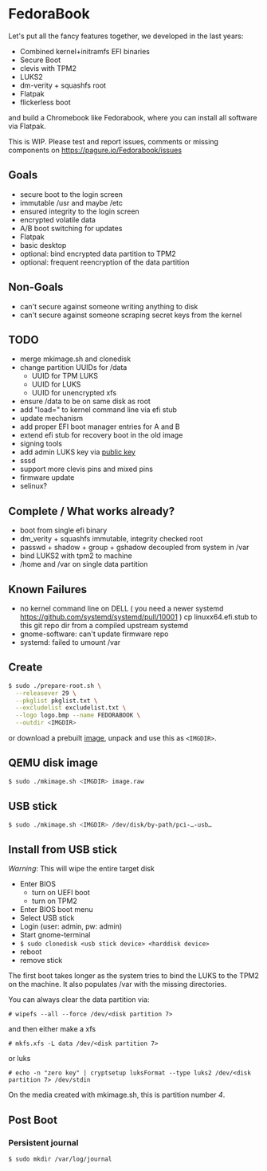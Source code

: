 # FedoraBook

Let's put all the fancy features together, we developed in the last years:

- Combined kernel+initramfs EFI binaries
- Secure Boot
- clevis with TPM2
- LUKS2
- dm-verity + squashfs root
- Flatpak
- flickerless boot

and build a Chromebook like Fedorabook, where you can install all software via Flatpak.

This is WIP. Please test and report issues, comments or missing components on https://pagure.io/Fedorabook/issues

## Goals
- secure boot to the login screen
- immutable /usr and maybe /etc
- ensured integrity to the login screen
- encrypted volatile data
- A/B boot switching for updates
- Flatpak
- basic desktop
- optional: bind encrypted data partition to TPM2
- optional: frequent reencryption of the data partition

## Non-Goals
- can't secure against someone writing anything to disk
- can't secure against someone scraping secret keys from the kernel

## TODO
- merge mkimage.sh and clonedisk
- change partition UUIDs for /data
   * UUID for TPM LUKS
   * UUID for LUKS
   * UUID for unencrypted xfs
- ensure /data to be on same disk as root
- add "load=<efipath>" to kernel command line via efi stub
- update mechanism
- add proper EFI boot manager entries for A and B
- extend efi stub for recovery boot in the old image
- signing tools
- add admin LUKS key via [public key](https://blog.g3rt.nl/luks-smartcard-or-token.html)
- sssd
- support more clevis pins and mixed pins
- firmware update
- selinux?

## Complete / What works already?
- boot from single efi binary
- dm_verity + squashfs immutable, integrity checked root
- passwd + shadow + group + gshadow decoupled from system in /var
- bind LUKS2 with tpm2 to machine
- /home and /var on single data partition

## Known Failures
- no kernel command line on DELL ( you need a newer systemd https://github.com/systemd/systemd/pull/10001 )
  cp linuxx64.efi.stub to this git repo dir from a compiled upstream systemd
- gnome-software: can't update firmware repo
- systemd: failed to umount /var

## Create

```bash
$ sudo ./prepare-root.sh \
  --releasever 29 \
  --pkglist pkglist.txt \
  --excludelist excludelist.txt \
  --logo logo.bmp --name FEDORABOOK \
  --outdir <IMGDIR>
```

or download a prebuilt [image](https://harald.fedorapeople.org/downloads/fedorabook.tgz),
unpack and use this as ```<IMGDIR>```.


## QEMU disk image
```bash
$ sudo ./mkimage.sh <IMGDIR> image.raw 
```

## USB stick
```bash
$ sudo ./mkimage.sh <IMGDIR> /dev/disk/by-path/pci-…-usb…
```

## Install from USB stick

*Warning*: This will wipe the entire target disk

- Enter BIOS
   * turn on UEFI boot
   * turn on TPM2
- Enter BIOS boot menu
- Select USB stick
- Login (user: admin, pw: admin)
- Start gnome-terminal
- ```$ sudo clonedisk <usb stick device> <harddisk device>```
- reboot
- remove stick

The first boot takes longer as the system tries to bind the LUKS to the TPM2 on the machine. It also populates /var with the missing directories.

You can always clear the data partition via:
```
# wipefs --all --force /dev/<disk partition 7>
```
and then either make a xfs
```
# mkfs.xfs -L data /dev/<disk partition 7>
```
or luks
```
# echo -n "zero key" | cryptsetup luksFormat --type luks2 /dev/<disk partition 7> /dev/stdin
```

On the media created with mkimage.sh, this is partition number *4*.

## Post Boot

### Persistent journal
```bash
$ sudo mkdir /var/log/journal
```

